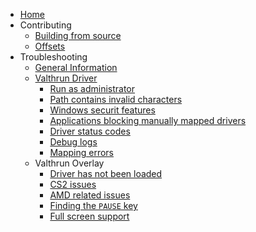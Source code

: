 - [Home](README.md)
- Contributing
  - [Building from source](build.md)
  - [Offsets](offsets.md)
- Troubleshooting
  - [General Information](troubleshooting/readme.md)
  - [Valthrun Driver](troubleshooting/kernel/000_readme.md)
    - [Run as administrator](troubleshooting/kernel/010_run_as_administrator.md)
    - [Path contains invalid characters](troubleshooting/kernel/020_path_invalid_characters.md)
    - [Windows securit features](troubleshooting/kernel/030_windows_security_features.md)
    - [Applications blocking manually mapped drivers](troubleshooting/kernel/031_driver_blocking_applications.md)
    - [Driver status codes](troubleshooting/kernel/040_driver_status_codes.md)
    - [Debug logs](troubleshooting/kernel/041_driver_debug_logs.md)
    - [Mapping errors](troubleshooting/kernel/050_driver_mapper_errors.md)
  - Valthrun Overlay
    - [Driver has not been loaded](troubleshooting/overlay/020_driver_has_not_been_loaded.md)
    - [CS2 issues](troubleshooting/overlay/030_cs2.md)
    - [AMD related issues](troubleshooting/overlay/040_amd_opengl.md)
    - [Finding the `PAUSE` key](troubleshooting/overlay/050_pause_key.md)
    - [Full screen support](troubleshooting/overlay/060_full_screen.md)